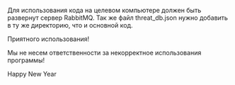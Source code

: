 Для использования кода на целевом компьютере должен быть развернут сервер RabbitMQ. Так же файл threat_db.json нужно добавить в ту же директорию, что и основной код. 

Приятного использования!

Мы не несем ответственности за некорректное использования программы!

Happy New Year
